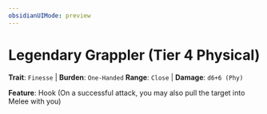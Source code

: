 ```yaml
---
obsidianUIMode: preview
---
```

# Legendary Grappler (Tier 4 Physical)

**Trait**: `Finesse` | **Burden**: `One-Handed`
**Range**: `Close` | **Damage**: `d6+6 (Phy)`

**Feature**: Hook (On a successful attack, you may also pull the target into Melee with you)
